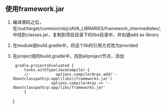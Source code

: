 ## 使用framework.jar
1. 编译源码之后，在/out/target/common/obj/JAVA_LIBRARIES/framework_intermediates/,中找到classes.jar，复制到项目目录下的libs目录中，并右键add as library
2. 在module层build.gradle中，将这个lib的引用方式改为provided
3. 在project层的build.gradle中，找到allproject节点，添加

		gradle.projectsEvaluated {
            tasks.withType(JavaCompile) {
            //            options.compilerArgs.add('-Xbootclasspath/p:app\\libs\\frameworks.jar')
                        options.compilerArgs << '-Xbootclasspath/p:app/libs/frameworks.jar'
            }
   	 }